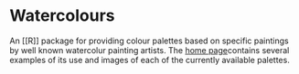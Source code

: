 # Watercolours

An [[R]] package for providing colour palettes based on specific paintings by well known watercolur painting artists. The [home page](https://github.com/gjcooper/watercolours#readme)contains several examples of its use and images of each of the currently available palettes.